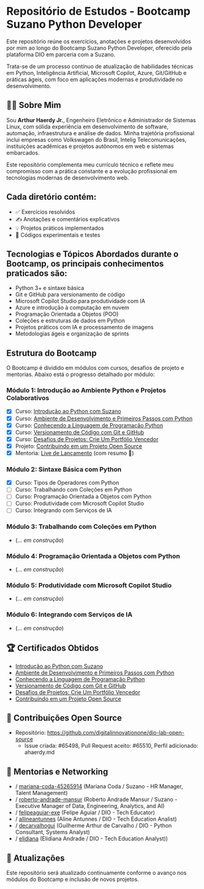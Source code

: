 # Repositório de Estudos - Bootcamp Suzano Python Developer

Este repositório reúne os exercícios, anotações e projetos desenvolvidos por mim ao longo do Bootcamp Suzano Python Developer, oferecido pela plataforma DIO em parceria com a Suzano.

Trata-se de um processo contínuo de atualização de habilidades técnicas em Python, Inteligência Artificial, Microsoft Copilot, Azure, Git/GitHub e práticas ágeis, com foco em aplicações modernas e produtividade no desenvolvimento.

## 👨‍💻 Sobre Mim

Sou **Arthur Haerdy Jr.**, Engenheiro Eletrônico e Administrador de Sistemas Linux, com sólida experiência em desenvolvimento de software, automação, infraestrutura e análise de dados. Minha trajetória profissional inclui empresas como Volkswagen do Brasil, Intelig Telecomunicações, instituições acadêmicas e projetos autônomos em web e sistemas embarcados.

Este repositório complementa meu currículo técnico e reflete meu compromisso com a prática constante e a evolução profissional em tecnologias modernas de desenvolvimento web.

## Cada diretório contém:

- ✅ Exercícios resolvidos
- ✍️ Anotações e comentários explicativos
- 💡 Projetos práticos implementados
- 🔧 Códigos experimentais e testes

## Tecnologias e Tópicos Abordados durante o Bootcamp, os principais conhecimentos praticados são:

- Python 3+ e sintaxe básica
- Git e GitHub para versionamento de código
- Microsoft Copilot Studio para produtividade com IA
- Azure e introdução à computação em nuvem
- Programação Orientada a Objetos (POO)
- Coleções e estruturas de dados em Python
- Projetos práticos com IA e processamento de imagens
- Metodologias ágeis e organização de sprints

## Estrutura do Bootcamp

O Bootcamp é dividido em módulos com cursos, desafios de projeto e mentorias. Abaixo está o progresso detalhado por módulo:

### Módulo 1: Introdução ao Ambiente Python e Projetos Colaborativos

- [x] Curso: [Introdução ao Python com Suzano](https://github.com/ahaerdy/dio-learning/tree/main/Suzano%20-%20Python%20Developer/Modulo_01/01-Curso%201-Introdu%C3%A7%C3%A3o%20ao%20Python%20com%20Suzano)
- [x] Curso: [Ambiente de Desenvolvimento e Primeiros Passos com Python](https://github.com/ahaerdy/dio-learning/tree/main/Suzano%20-%20Python%20Developer/Modulo_01/02-Curso%202-Ambiente%20de%20Desenvolvimento%20e%20Primeiros%20Passos%20com%20Python)
- [x] Curso: [Conhecendo a Linguagem de Programação Python](https://github.com/ahaerdy/DIO-learning/tree/main/Suzano%20-%20Python%20Developer/Modulo_01/03-Curso%203-Conhecendo%20a%20Linguagem%20de%20Programa%C3%A7%C3%A3o%20Python)
- [x] Curso: [Versionamento de Código com Git e GitHub](https://github.com/ahaerdy/DIO-learning/tree/main/Suzano%20-%20Python%20Developer/Modulo_01/04-Curso%204-Versionamento_de_Codigo_com_Git_e_GitHub)
- [x] Curso: [Desafios de Projetos: Crie Um Portfólio Vencedor](https://github.com/ahaerdy/DIO-learning/tree/main/Suzano%20-%20Python%20Developer/Modulo_01/05-Curso%205-Desafios_de_Projetos_Crie_Um_Portf%C3%B3lio_Vencedor)
- [x] Projeto: [Contribuindo em um Projeto Open Source](https://github.com/ahaerdy/DIO-learning/tree/main/Suzano%20-%20Python%20Developer/Modulo_01/06-Prijeto-Contribuindo_em_um_Projeto_Open_Source_no_GitHub)
- [x] Mentoria: [Live de Lançamento](https://github.com/ahaerdy/DIO-learning/tree/main/Suzano%20-%20Python%20Developer/Modulo_01/07-Mentoria-Live_de_Lan%C3%A7amento) (com resumo 📍)

### Módulo 2: Sintaxe Básica com Python
- [x] Curso: Tipos de Operadores com Python
- [ ] Curso: Trabalhando com Coleções em Python
- [ ] Curso: Programação Orientada a Objetos com Python
- [ ] Curso: Produtividade com Microsoft Copilot Studio
- [ ] Curso: Integrando com Serviços de IA

### Módulo 3: Trabalhando com Coleções em Python

- (... _em construção_)

### Módulo 4: Programação Orientada a Objetos com Python

- (... _em construção_)

### Módulo 5: Produtividade com Microsoft Copilot Studio

- (... _em construção_)

### Módulo 6: Integrando com Serviços de IA

- (... _em construção_)

## 🏆 Certificados Obtidos

- [Introdução ao Python com Suzano](https://hermes.dio.me/certificates/T2JYMJOX.pdf)
- [Ambiente de Desenvolvimento e Primeiros Passos com Python](https://hermes.dio.me/certificates/CCAOJIT3.pdf)
- [Conhecendo a Linguagem de Programação Python](https://hermes.dio.me/certificates/BRMRBL10.pdf)
- [Versionamento de Código com Git e GitHub](https://hermes.dio.me/certificates/F10OC6FU.pdf)
- [Desafios de Projetos: Crie Um Portfólio Vencedor](https://hermes.dio.me/certificates/UILKVHSN.pdf)
- [Contribuindo em um Projeto Open Source](https://hermes.dio.me/certificates/OC0JDME3.pdf)

## 🔗 Contribuições Open Source

- Repositório: https://github.com/digitalinnovationone/dio-lab-open-source
    - Issue criada: #65498, Pull Request aceito: #65510, Perfil adicionado: ahaerdy.md

## 💬 Mentorias e Networking

- / [mariana-coda-45265914](https://www.linkedin.com/in/mariana-coda-45265914/) (Mariana Coda / Suzano - HR Manager, Talent Management)
- / [roberto-andrade-mansur](https://www.linkedin.com/in/roberto-andrade-mansur/) (Roberto Andrade Mansur / Suzano - Executive Manager of Data, Engineering, Analytics, and AI)
- / [felipeaguiar-exe](https://www.linkedin.com/in/felipeaguiar-exe/) (Felipe Aguiar / DIO - Tech Educator)
- / [allineantunnes](https://www.linkedin.com/in/allineantunnes/) (Aline Antunnes / DIO - Tech Education Analist)
- / [decarvalhogui](https://www.linkedin.com/in/decarvalhogui/) (Guilherme Arthur de Carvalho / DIO - Python Consultant, Systems Analyst)
- / [elidiana](https://www.linkedin.com/in/elidiana/) (Elidiana Andrade / DIO - Tech Education Analyst))

## 🔄 Atualizações

Este repositório será atualizado continuamente conforme o avanço nos módulos do Bootcamp e inclusão de novos projetos.
